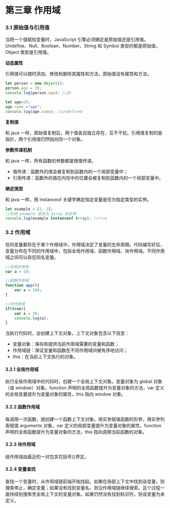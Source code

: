 # 第三章 作用域

### 3.1 原始值与引用值

当把一个值赋给变量时，JavaScript 引擎必须确定是原始值还是引用值。Undefine、Null、Boolean、Number、String 和 Symbol 类型的都是原始值，Object 类型是引用值。

**动态属性**

引用值可以随时添加、修改和删除其属性和方法，原始值没有属性和方法。

```javascript
let person = new Object();
person.age = 29;
console.log(person.age); //29

let age=29;
age.name ="age";
console.log(age.name); //undefined
```

**复制值**

和 java 一样，原始值复制后，两个值各自独立存在，互不干扰。引用值复制的是指针，两个引用值仍然指向同一个对象。

**参数传递机制**

和 java 一样，所有函数的参数都是按值传递。
- 值传递：函数外的值会被复制到函数内的一个局部变量中；
- 引用传递：函数外的值在内存中的位置会被复制到函数内的一个局部变量中。

**确定类型**

和 java 一样，用 instanceof 关键字确定指定变量是否为指定类型的实例。

```javascript
let example = [1, 2];
//检测 example 是否为 Array 的实例
console.log(example instanceof Array); //true
```
### 3.2 作用域

任何变量都存在于某个作用域中，作用域决定了变量的生命周期。代码编写好后，变量分布在不同的作用域中，包括全局作用域、函数作用域、块作用域。不同作用域之间可以存在同名变量。

```javascript
//全局作用域
var a = 10;

//函数作用域
function app(){
    var a = 100;
}

//块作用域
if(true){
    var a = 20;
    console.log(a);
}
```

当执行代码时，会创建上下文对象，上下文对象包含以下信息：
- 变量对象：保存和提供当前作用域需要的变量和函数；
- 作用域链：保证变量和函数在不同作用域间被有序地访问；
- this：在当前上下文执行的对象。

#### 3.2.1 全局作用域

执行全局作用域中的代码时，创建一个全局上下文对象。变量对象为 global 对象（或 window）对象，function 声明的全局函数提升为变量对象的方法，var 定义的全局变量提升为变量对象的属性，this 指向 window 对象。

#### 3.2.2 函数作用域

每调用一次函数，就创建一个函数上下文对象。用实参赋值函数的形参，用实参列表赋值 arguments 对象，var 定义的局部变量提升为变量对象的属性，function 声明的全局函数提升为变量对象的方法，this 指向调用当前函数的对象。

#### 3.2.3 块作用域

级作用域由最近的一对包含花括号{}界定。

#### 3.2.4 变量查找

查找一个变量时，从作用域链前端开始找起。如果在局部上下文中找到该变量，则搜索停止，确定变量；如果没有找到变量名，则沿作用域链继续搜索。这个过程一直持续到搜索至全局上下文的变量对象。如果仍然没有找到标识符，则该变量为未定义。